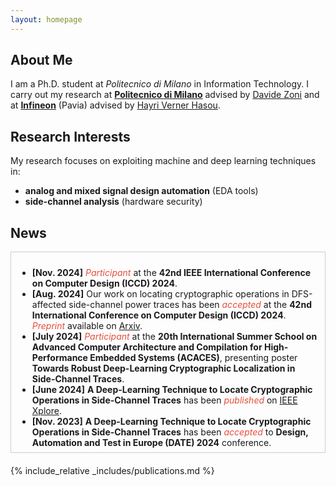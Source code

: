 ```yaml
---
layout: homepage
---
```


## About Me

I am a Ph.D. student at *Politecnico di Milano* in Information Technology.
I carry out my research at **[Politecnico di Milano](https://www.polimi.it/)**
advised by [Davide Zoni](https://zoni.faculty.polimi.it/) 
and at  **[Infineon](https://www.infineon.com/)** (Pavia) 
advised by [Hayri Verner Hasou](https://www.linkedin.com/in/hayri/?locale=it_IT).

## Research Interests
My research focuses on exploiting machine and deep learning 
techniques in:
- **analog and mixed signal design automation** (EDA tools)
- **side-channel analysis** (hardware security)

## News
<div style="max-height: 300px; overflow-y: auto; border: 1px solid #ccc; padding: 10px; margin-bottom: 20px;">
	<ul>
	<li><b>[Nov. 2024]</b> <i style="color:#e74d3c">Participant</i> at the <b>42nd IEEE International Conference on Computer Design (ICCD) 2024</b>.</li>
	<li><b>[Aug. 2024]</b> Our work on locating cryptographic operations in DFS-affected side-channel power traces has been <i style="color:#e74d3c">accepted</i> at
		the <b>42nd International Conference on Computer Design (ICCD) 2024</b>. <i style="color:#e74d3c">Preprint</i> 
		available on <a href="https://arxiv.org/abs/2408.06296">Arxiv</a>.</li>
	<li><b>[July 2024]</b> <i style="color:#e74d3c">Participant</i> at the <b>20th International Summer School on Advanced Computer Architecture 
		and Compilation for High-Performance Embedded Systems (ACACES)</b>, presenting poster 
		<b>Towards Robust Deep-Learning Cryptographic Localization in Side-Channel Traces</b>.</li>
	<li><b>[June 2024]</b> <b>A Deep-Learning Technique to Locate Cryptographic Operations in Side-Channel Traces</b> 
		has been <i style="color:#e74d3c">published</i> on <a href="https://ieeexplore.ieee.org/document/10546758">IEEE Xplore</a>.</li>
	<li><b>[Nov. 2023]</b> <b>A Deep-Learning Technique to Locate Cryptographic Operations in Side-Channel Traces</b> 
		has been <i style="color:#e74d3c">accepted</i> to <b>Design, Automation and Test in Europe (DATE) 2024</b> conference.</li>
	</ul>
</div>

<!-- ## News
- **[Nov. 2024]** <i style="color:#e74d3c">Participant</i> at the ***42nd IEEE International Conference on Computer Design (ICCD) 2024***.
- **[Aug. 2024]** Our work on locating crytographic operations in DFS-affected side-channel power traces has been <i style="color:#e74d3c">accepted</i> at
	the ***42nd International Conference on Computer Design (ICCD) 2024***. <i style="color:#e74d3c">Preprint</i> 
	available on [Arxiv](https://arxiv.org/abs/2408.06296).
- **[July 2024]** <i style="color:#e74d3c">Participant</i> at the ***20th International Summer School on Advanced Computer Architecture 
	and Compilation for High-Performance Embedded Systems (ACACES)***, presenting poster 
	***Towards Robust Deep-Learning Cryptographic Localization in Side-Channel Traces***
- **[June 2024]** ***A Deep-Learning Technique to Locate Cryptographic Operations in Side-Channel Traces*** 
	has been <i style="color:#e74d3c">published</i> on [IEEE Xplore](https://ieeexplore.ieee.org/document/10546758).
- **[Nov. 2023]** ***A Deep-Learning Technique to Locate Cryptographic Operations in Side-Channel Traces*** 
	has been <i style="color:#e74d3c">accepted</i> to ***Design, Automation and Test in Europe (DATE) 2024*** conference. -->

{% include_relative _includes/publications.md %}

